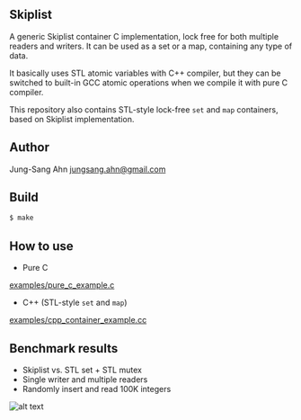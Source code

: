 Skiplist
--------
A generic Skiplist container C implementation, lock free for both multiple readers and writers. It can be used as a set or a map, containing any type of data.

It basically uses STL atomic variables with C++ compiler, but they can be switched to built-in GCC atomic operations when we compile it with pure C compiler.

This repository also contains STL-style lock-free `set` and `map` containers, based on Skiplist implementation. 


Author
------
Jung-Sang Ahn <jungsang.ahn@gmail.com>


Build
-----
```sh
$ make
```

How to use
----------

* Pure C

[examples/pure_c_example.c](examples/pure_c_example.c)

* C++ (STL-style `set` and `map`)

[examples/cpp_container_example.cc](examples/cpp_container_example.cc)


Benchmark results
-----------------
* Skiplist vs. STL set + STL mutex
* Single writer and multiple readers
* Randomly insert and read 100K integers

![alt text](https://github.com/greensky00/skiplist/blob/master/docs/swmr_graph.png "Throughput")
